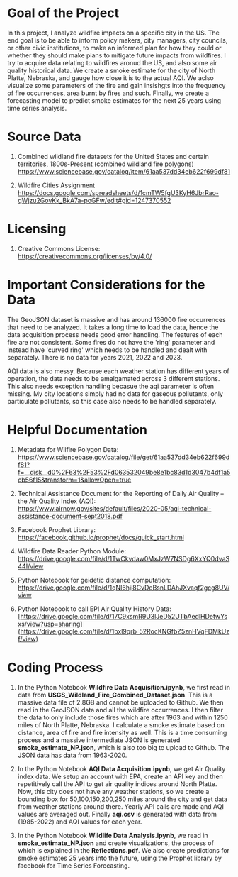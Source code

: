 # Goal of the Project

In this project, I analyze wildfire impacts on a specific city in the US. The end goal is to be able to inform policy makers, city managers, city councils, or other civic institutions, to make an informed plan for how they could or whether they should make plans to mitigate future impacts from wildfires. I try to acquire data relating to wildfires aronud the US, and also some air quality historical data. We create a smoke estimate for the city of North Platte, Nebraska, and gauge how close it is to the actual AQI. We aclso visualize some parameters of the fire and gain insishgts into the frequency of fire occurrences, area burnt by fires and such. Finally, we create a forecasting model to predict smoke estimates for the next 25 years using time series analysis.
# Source Data

1. Combined wildland fire datasets for the United States and certain territories, 1800s-Present (combined wildland fire polygons)
   https://www.sciencebase.gov/catalog/item/61aa537dd34eb622f699df81

2. Wildfire Cities Assignment
https://docs.google.com/spreadsheets/d/1cmTW5fgU3KyH6JbrRao-qWjzu2GovKk_BkA7a-poGFw/edit#gid=1247370552

# Licensing

1. Creative Commons License: https://creativecommons.org/licenses/by/4.0/

# Important Considerations for the Data

The GeoJSON dataset is massive and has around 136000 fire occurrences that need to be analyzed. It takes a long time to load the data, hence the data acquisition process needs good error handling. The features of each fire are not consistent. Some fires do not have the 'ring' parameter and instead have 'curved ring' which needs to be handled and dealt with separately. There is no data for years 2021, 2022 and 2023. 

AQI data is also messy. Because each weather station has different years of operation, the data needs to be amalgamated across 3 different stations. This also needs exception handling becasue the aqi parameter is often missing. My city locations simply had no data for gaseous pollutants, only particulate pollutants, so this case also needs to be handled separately.

# Helpful Documentation

1. Metadata for Wilfire Polygon Data: https://www.sciencebase.gov/catalog/file/get/61aa537dd34eb622f699df81?f=__disk__d0%2F63%2F53%2Fd063532049be8e1bc83d1d3047b4df1a5cb56f15&transform=1&allowOpen=true
   
2. Technical Assistance Document for the Reporting of Daily Air Quality – the Air Quality Index (AQI): https://www.airnow.gov/sites/default/files/2020-05/aqi-technical-assistance-document-sept2018.pdf
   
3. Facebook Prophet Library: https://facebook.github.io/prophet/docs/quick_start.html
   
5. Wildfire Data Reader Python Module: https://drive.google.com/file/d/1TwCkvdaw0MxJzW7NSDg6XxYQ0dvaS44I/view
   
6. Python Notebook for geidetic distance computation: https://drive.google.com/file/d/1qNI6hji8CvDeBsnLDAhJXvaqf2gcg8UV/view
    
7. Python Notebook to call EPI Air Quality History Data: [https://drive.google.com/file/d/17C9xsmR9U3lJeD52UTbAedlHDetwYsxs/view?usp=sharing](https://drive.google.com/file/d/1bxl9qrb_52RocKNGfbZ5znHVqFDMkUzf/view)

# Coding Process

1. In the Python Notebook **Wildfire Data Acquisition.ipynb**, we first read in data from **USGS_Wildland_Fire_Combined_Dataset.json**. This is a massive data file of 2.8GB and cannot be uploaded to Github. We then read in the GeoJSON data and all the wildfire occurrences. I then filter the data to only include those fires which are after 1963 and within 1250 miles of North Platte, Nebraska. I calculate a smoke estimate based on distance, area of fire and fire intensity as well. This is a time consuming process and a massive intermediate JSON is generated **smoke_estimate_NP.json**, which is also too big to upload to Github. The JSON data has data from 1963-2020.

2. In the Python Notebook **AQI Data Acquisition.ipynb**, we get Air Quality index data. We setup an account with EPA, create an API key and then repetitively call the API to get air quality indices around North Platte. Now, this city does not have any weather stations, so we create a bounding box for 50,100,150,200,250 miles around the city and get data from weather stations around there. Yearly API calls are made and AQI values are averaged out. Finally **aqi.csv** is generated with data from (1985-2022) and AQI values for each year.
   
3. In the Python Notebook **Wildlife Data Analysis.ipynb**, we read in **smoke_estimate_NP.json** and create visualizations, the process of which is explained in the **Reflections.pdf**. We also create predictions for smoke estimates 25 years into the future, using the Prophet library by facebook for Time Series Forecasting.
